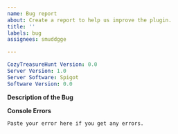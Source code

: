```yaml
---
name: Bug report
about: Create a report to help us improve the plugin.
title: ''
labels: bug
assignees: smuddgge

---
```


```yaml
CozyTreasureHunt Version: 0.0
Server Version: 1.0
Server Software: Spigot
Software Version: 0.0
```

**Description of the Bug**

**Console Errors**
```
Paste your error here if you get any errors.
```
